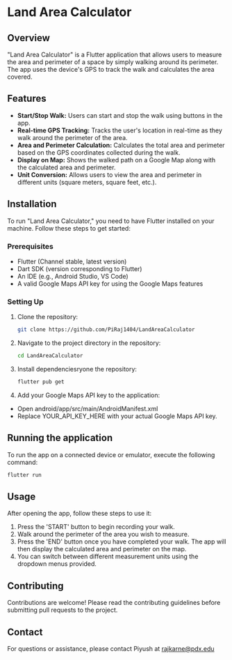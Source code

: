 # Land Area Calculator

## Overview
"Land Area Calculator" is a Flutter application that allows users to measure the area and perimeter of a space by simply walking around its perimeter. The app uses the device's GPS to track the walk and calculates the area covered.

## Features
- **Start/Stop Walk:** Users can start and stop the walk using buttons in the app.
- **Real-time GPS Tracking:** Tracks the user's location in real-time as they walk around the perimeter of the area.
- **Area and Perimeter Calculation:** Calculates the total area and perimeter based on the GPS coordinates collected during the walk.
- **Display on Map:** Shows the walked path on a Google Map along with the calculated area and perimeter.
- **Unit Conversion:** Allows users to view the area and perimeter in different units (square meters, square feet, etc.).

## Installation
To run "Land Area Calculator," you need to have Flutter installed on your machine. Follow these steps to get started:

### Prerequisites
- Flutter (Channel stable, latest version)
- Dart SDK (version corresponding to Flutter)
- An IDE (e.g., Android Studio, VS Code)
- A valid Google Maps API key for using the Google Maps features

### Setting Up
1. Clone the repository:
   ```bash
   git clone https://github.com/PiRaj1404/LandAreaCalculator
    ```
2. Navigate to the project directory in the repository:
   ```bash
   cd LandAreaCalculator
    ```
3. Install dependenciesryone the repository:
   ```bash
   flutter pub get
    ```
4. Add your Google Maps API key to the application:
- Open android/app/src/main/AndroidManifest.xml
- Replace YOUR_API_KEY_HERE with your actual Google Maps API key.


## Running the application
To run the app on a connected device or emulator, execute the following command:
```bash
flutter run
```

## Usage
After opening the app, follow these steps to use it:
1. Press the 'START' button to begin recording your walk.
2. Walk around the perimeter of the area you wish to measure.
3. Press the 'END' button once you have completed your walk. The app will then display the calculated area and perimeter on the map.
4. You can switch between different measurement units using the dropdown menus provided.


## Contributing
Contributions are welcome! Please read the contributing guidelines before submitting pull requests to the project.

## Contact
For questions or assistance, please contact Piyush at rajkarne@pdx.edu